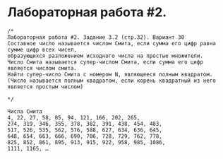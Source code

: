# Лабораторная работа #2. 



    /*
    Лабораторная работа #2. Задание 3.2 (стр.32). Вариант 30
    Составное число называется числом Смита, если сумма его цифр равна сумме цифр всех чисел, 
	образующихся разложением исходного числа на простые множители. 
	Число Смита называется супер-числом Смита, если сумма его цифр является числом смита. 
	Найти супер-число Смита с номером N, являющееся полным квадратом. 
	(Число называется полным квадратом, если корень квадратный из него является простым числом)

    */
	
	Числа Смита
	4, 22, 27, 58, 85, 94, 121, 166, 202, 265, 
	274, 319, 346, 355, 378, 382, 391, 438, 454, 483, 
	517, 526, 535, 562, 576, 588, 627, 634, 636, 645, 
	648, 654, 663, 666, 690, 706, 728, 729, 762, 778, 
	825, 852, 861, 895, 913, 915, 922, 958, 985, 1086, 
	1111, 1165, …
	
